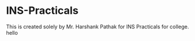 # INS-Practicals

This is created solely by Mr. Harshank Pathak for INS Practicals for college.
hello
